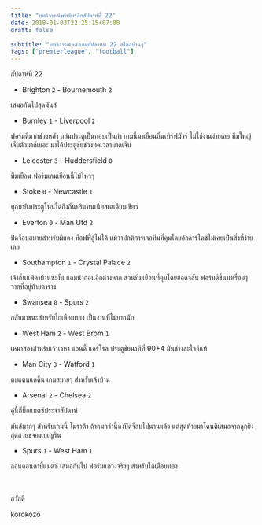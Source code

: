 ```yaml
---
title: "บทวิจารณ์พรีเมียร์ลีกสัปดาห์ที่ 22"
date: 2018-01-03T22:25:15+07:00
draft: false

subtitle: "บทวิจารณ์หลังเกมสัปดาห์ที่ 22 สไตล์บ้านๆ"
tags: ["premierleague", "football"]
---
```


สัปดาห์ที่ 22
+ Brighton `2` - Bournemouth `2`

้เสมอกันไปสุดมันส์

+ Burnley `1` - Liverpool `2`

ฟอร์มดีมากช่วงหลัง ถล่มประตูเป็นกอบเป็นกำ เกมนี้มาเยือนถิ่นเทิร์ฟมัวร์ ไม่ใช่งานง่ายเลย ทีมใหญ่เจ็บตัวมาก็เยอะ มาได้ประตูชัยช่วงทดเวลาบาดเจ็บ

+ Leicester `3` - Huddersfield `0`

ทีมเยือน ฟอร์มเกมเยือนนี่ไม่ไหวๆ

+ Stoke `0` - Newcastle `1`

บุกมายิงประตูโทนได้ถึงถิ่นบริแทนเนียสเตเดียมเชียว

+ Everton `0` - Man Utd `2`

ปิดจ็อบสบายสำหรับผีแดง ท็อฟฟี่สู้ไม่ได้ แม้ว่าปกติการเจอทีมที่คุมโดยอัลลาร์ไดซ์ไม่เคยเป็นสิ่งที่ง่ายเลย

+ Southampton `1` - Crystal Palace `2`

เจ้าถิ่นแพ้คาบ้านซะงั้น แถมนำก่อนอีกต่างหาก ส่วนทีมเยือนที่คุมโดยฮอดจ์สัน ฟอร์มดีขึ้นมาเรื่อยๆ จากที่อยู่ท้ายตาราง

+ Swansea `0` - Spurs `2`

กลับมาชนะสำหรับไก่เดือยทอง เป็นงานที่ไม่ยากนัก

+ West Ham `2` - West Brom  `1`

เหมาสองสำหรับเจ้าเวหา แอนดี้ แคร์โรล ประตูชัยนาทีที่ 90+4 มันช่างสะใจดีแท้

+ Man City `3` - Watford `1`

ตบแตนแดดิ้น เกมสบายๆ สำหรับเจ้าบ้าน

+ Arsenal `2` - Chelsea `2`

คู่นี้ก็บิ๊กแมตซ์ประจำสัปดาห์

มันส์มากๆ สำหรับเกมนี้ โมราต้า ถ้าคมกว่านี้คงปิดจ็อบไปนานแล้ว แต่สุดท้ายมาโดนตีเสมอจากลูกยิงสุดสวยขจองเบเญริน

+ Spurs `1` - West Ham `1`

ลอนดอนดาบี้แมตซ์ เสมอกันไป ฟอร์มแกว่งจริงๆ สำหรับไก่เดือยทอง

<br><br>
สวัสดี

korokozo
